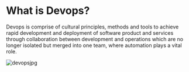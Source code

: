 
# What  is Devops?

Devops is comprise of cultural principles, methods and tools to achieve rapid development and deployment of software product and services through collaboration between development and operations which are no longer isolated but merged into one team, where automation plays a vital role.

![devopsjpg](https://user-images.githubusercontent.com/38988469/227697949-aee99bcf-d841-435a-b05a-96bab7b743c8.jpg)

